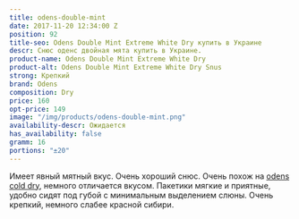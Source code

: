 ```yaml
---
title: odens-double-mint
date: 2017-11-20 12:34:00 Z
position: 92
title-seo: Odens Double Mint Extreme White Dry купить в Украине
descr: Снюс оденс двойная мята купить в Украине.
product-name: Odens Double Mint Extreme White Dry
product-alt: Odens Double Mint Extreme White Dry Snus
strong: Крепкий
brand: Odens
composition: Dry
price: 160
opt-price: 149
image: "/img/products/odens-double-mint.png"
availability-descr: Ожидается
has_availability: false
gramm: 16
portions: "±20"
---
```


Имеет явный мятный вкус. Очень хороший снюс. Очень похож на [odens cold dry](/odens-cold-dry), немного отличается вкусом.
Пакетики мягкие и приятные, удобно сидят под губой с минимальным выделением слюны. Очень крепкий, немного слабее красной сибири.